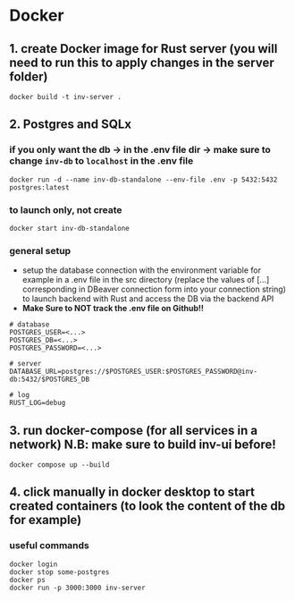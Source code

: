 # Docker
## 1. create Docker image for Rust server (you will need to run this to apply changes in the server folder)
```
docker build -t inv-server .
```
## 2. Postgres and SQLx
### if you only want the db -> in the .env file dir -> make sure to change `inv-db` to `localhost` in the .env file
```console
docker run -d --name inv-db-standalone --env-file .env -p 5432:5432 postgres:latest
```
### to launch only, not create
```console
docker start inv-db-standalone
```

### general setup
- setup the database connection with the environment variable for example in a .env file in the src directory (replace the values of [...] corresponding in DBeaver connection form into your connection string) to launch backend with Rust and access the DB via the backend API
- **Make Sure to NOT track the .env file on Github!!**
```
# database
POSTGRES_USER=<...>
POSTGRES_DB=<...>
POSTGRES_PASSWORD=<...>

# server
DATABASE_URL=postgres://$POSTGRES_USER:$POSTGRES_PASSWORD@inv-db:5432/$POSTGRES_DB

# log
RUST_LOG=debug
```
## 3. run docker-compose (for all services in a network) N.B: make sure to build inv-ui before!
```
docker compose up --build
```
## 4. click manually in docker desktop to start created containers (to look the content of the db for example)

### useful commands
```
docker login
docker stop some-postgres
docker ps
docker run -p 3000:3000 inv-server
```
